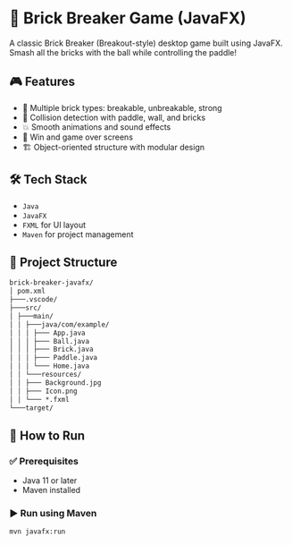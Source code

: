 # 🧱 Brick Breaker Game (JavaFX)

A classic Brick Breaker (Breakout-style) desktop game built using JavaFX.  
Smash all the bricks with the ball while controlling the paddle!


## 🎮 Features

- 🧠 Multiple brick types: breakable, unbreakable, strong
- 🎯 Collision detection with paddle, wall, and bricks
- 💥 Smooth animations and sound effects
- 🏁 Win and game over screens
- 🏗️ Object-oriented structure with modular design


## 🛠 Tech Stack

- `Java`
- `JavaFX`
- `FXML` for UI layout
- `Maven` for project management


## 📁 Project Structure

```markdown
brick-breaker-javafx/
│ pom.xml
├───.vscode/
├───src/
│ ├───main/
│ │ ├───java/com/example/
│ │ │ ├─── App.java
│ │ │ ├─── Ball.java
│ │ │ ├─── Brick.java
│ │ │ ├─── Paddle.java
│ │ │ └─── Home.java
│ │ └───resources/
│ │ ├─── Background.jpg
│ │ ├─── Icon.png
│ │ └─── *.fxml
└───target/
```


## 🚀 How to Run

### ✅ Prerequisites
- Java 11 or later
- Maven installed

### ▶️ Run using Maven

```bash
mvn javafx:run
```
